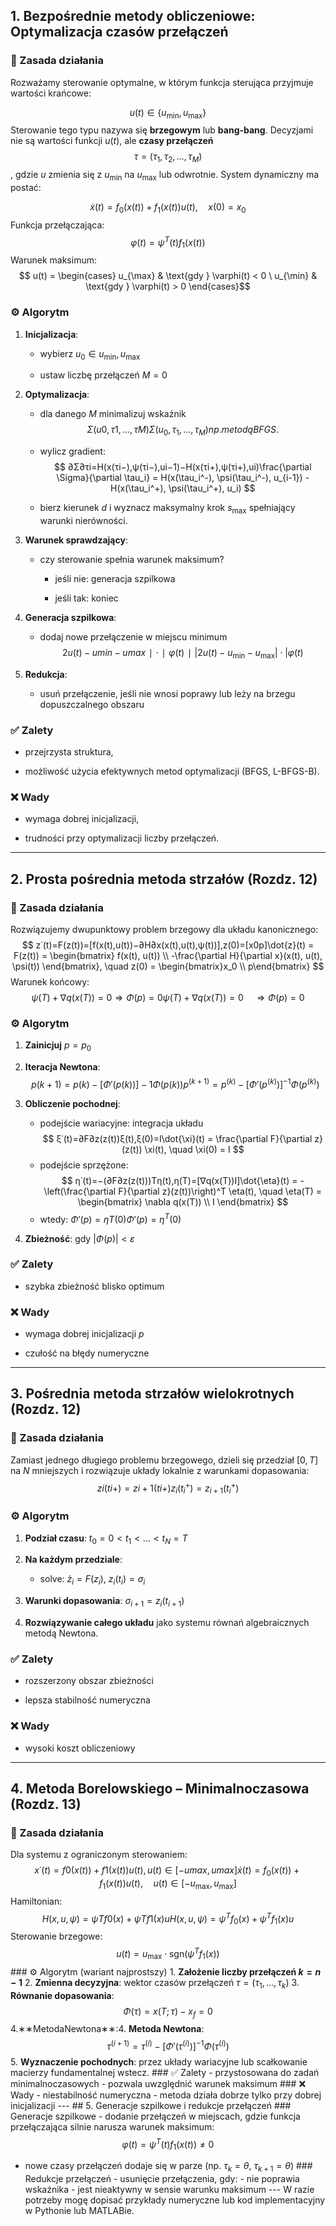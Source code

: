 
## 1. Bezpośrednie metody obliczeniowe: Optymalizacja czasów przełączeń

### 🧠 Zasada działania

Rozważamy sterowanie optymalne, w którym funkcja sterująca przyjmuje wartości krańcowe:

$$ u(t) \in \{u_{\min}, u_{\max}\}$$ Sterowanie tego typu nazywa się **brzegowym** lub **bang-bang**. Decyzjami nie są wartości funkcji $u(t)$, ale **czasy przełączeń** $$\tau = (\tau_1, \tau_2, \dots, \tau_M)$$, gdzie $u$ zmienia się z $u_{\min}$ na $u_{\max}$ lub odwrotnie. System dynamiczny ma postać:

$$
\dot{x}(t) = f_0(x(t)) + f_1(x(t))u(t), \quad x(0) = x_0
$$
Funkcja przełączająca:
$$
\varphi(t) = \psi^T(t) f_1(x(t))
$$
Warunek maksimum:
$$
u(t) = \begin{cases}  
u_{\max} & \text{gdy } \varphi(t) < 0 \  
u_{\min} & \text{gdy } \varphi(t) > 0  
\end{cases}$$

### ⚙️ Algorytm

1. **Inicjalizacja**:
    
    - wybierz $u_0 \in {u_{\min}, u_{\max}}$
        
    - ustaw liczbę przełączeń $M = 0$
        
2. **Optymalizacja**:
    
    - dla danego $M$ minimalizuj wskaźnik $$Σ(u0,τ1,…,τM)\Sigma(u_0, \tau_1, \dots, \tau_M) np. metodą BFGS.$$
        
    - wylicz gradient:
        $$
        ∂Σ∂τi=H(x(τi−),ψ(τi−),ui−1)−H(x(τi+),ψ(τi+),ui)\frac{\partial \Sigma}{\partial \tau_i} = H(x(\tau_i^-), \psi(\tau_i^-), u_{i-1}) - H(x(\tau_i^+), \psi(\tau_i^+), u_i) $$
    - bierz kierunek $d$ i wyznacz maksymalny krok $s_{\max}$ spełniający warunki nierówności.
        
3. **Warunek sprawdzający**:
    
    - czy sterowanie spełnia warunek maksimum?
        
        - jeśli nie: generacja szpilkowa
            
        - jeśli tak: koniec
            
4. **Generacja szpilkowa**:
    
    - dodaj nowe przełączenie w miejscu minimum $$2u(t)−umin⁡−umax⁡∣⋅∣φ(t)∣|2u(t) - u_{\min} - u_{\max}| \cdot |\varphi(t)$$
        
5. **Redukcja**:
    
    - usuń przełączenie, jeśli nie wnosi poprawy lub leży na brzegu dopuszczalnego obszaru
        

### ✅ Zalety

- przejrzysta struktura,
    
- możliwość użycia efektywnych metod optymalizacji (BFGS, L-BFGS-B).
    

### ❌ Wady

- wymaga dobrej inicjalizacji,
    
- trudności przy optymalizacji liczby przełączeń.
    

---

## 2. Prosta pośrednia metoda strzałów (Rozdz. 12)

### 🧠 Zasada działania

Rozwiązujemy dwupunktowy problem brzegowy dla układu kanonicznego:
$$
z˙(t)=F(z(t))=[f(x(t),u(t))−∂H∂x(x(t),u(t),ψ(t))],z(0)=[x0p]\dot{z}(t) = F(z(t)) = \begin{bmatrix} f(x(t), u(t)) \\ -\frac{\partial H}{\partial x}(x(t), u(t), \psi(t)) \end{bmatrix}, \quad z(0) = \begin{bmatrix}x_0 \\ p\end{bmatrix}
$$
Warunek końcowy:
$$
ψ(T)+∇q(x(T))=0⇒Φ(p)=0\psi(T) + \nabla q(x(T)) = 0 \quad \Rightarrow \Phi(p) = 0
$$
### ⚙️ Algorytm

1. **Zainicjuj** $p = p_0$
    
2. **Iteracja Newtona**:
    $$
    p(k+1)=p(k)−[Φ′(p(k))]−1Φ(p(k))p^{(k+1)} = p^{(k)} - [\Phi'(p^{(k)})]^{-1} \Phi(p^{(k)})
    $$
3. **Obliczenie pochodnej**:
    
    - podejście wariacyjne: integracja układu
        $$
        ξ˙(t)=∂F∂z(z(t))ξ(t),ξ(0)=I\dot{\xi}(t) = \frac{\partial F}{\partial z}(z(t)) \xi(t), \quad \xi(0) = I
        $$
    - podejście sprzężone:
        $$
        η˙(t)=−(∂F∂z(z(t)))Tη(t),η(T)=[∇q(x(T))I]\dot{\eta}(t) = -\left(\frac{\partial F}{\partial z}(z(t))\right)^T \eta(t), \quad \eta(T) = \begin{bmatrix} \nabla q(x(T)) \\ I \end{bmatrix}
        $$
    - wtedy: $Φ′(p)=ηT(0)\Phi'(p) = \eta^T(0)$
        
4. **Zbieżność**: gdy $|\Phi(p)| < \varepsilon$
    

### ✅ Zalety

- szybka zbieżność blisko optimum
    

### ❌ Wady

- wymaga dobrej inicjalizacji $p$
    
- czułość na błędy numeryczne
    

---

## 3. Pośrednia metoda strzałów wielokrotnych (Rozdz. 12)

### 🧠 Zasada działania

Zamiast jednego długiego problemu brzegowego, dzieli się przedział $[0, T]$ na $N$ mniejszych i rozwiązuje układy lokalnie z warunkami dopasowania:
$$
zi(ti+)=zi+1(ti+)z_i(t_i^+) = z_{i+1}(t_i^+)
$$
### ⚙️ Algorytm

1. **Podział czasu**: $t_0 = 0 < t_1 < \dots < t_N = T$
    
2. **Na każdym przedziale**:
    
    - solve: $\dot{z}_i = F(z_i),\ z_i(t_i) = \sigma_i$
        
3. **Warunki dopasowania**: $\sigma_{i+1} = z_i(t_{i+1})$
    
4. **Rozwiązywanie całego układu** jako systemu równań algebraicznych metodą Newtona.
    

### ✅ Zalety

- rozszerzony obszar zbieżności
    
- lepsza stabilność numeryczna
    

### ❌ Wady

- wysoki koszt obliczeniowy
    

---

## 4. Metoda Borelowskiego – Minimalnoczasowa (Rozdz. 13)

### 🧠 Zasada działania

Dla systemu z ograniczonym sterowaniem:
$$
x˙(t)=f0(x(t))+f1(x(t))u(t),u(t)∈[−umax⁡,umax⁡]\dot{x}(t) = f_0(x(t)) + f_1(x(t))u(t), \quad u(t) \in [-u_{\max}, u_{\max}]
$$
Hamiltonian:
$$
H(x,u,ψ)=ψTf0(x)+ψTf1(x)uH(x, u, \psi) = \psi^T f_0(x) + \psi^T f_1(x) u
$$
Sterowanie brzegowe:
$$
u(t) = u_{\max} \cdot \text{sgn}(\psi^T f_1(x))$$ ### ⚙️ Algorytm (wariant najprostszy) 1. **Założenie liczby przełączeń $k = n - 1$** 2. **Zmienna decyzyjna**: wektor czasów przełączeń $\tau = (\tau_1, \dots, \tau_k)$ 3. **Równanie dopasowania**:
$$
\Phi(\tau) = x(T; \tau) - x_f = 0
$$
4.∗∗MetodaNewtona∗∗:4. **Metoda Newtona**:
$$
\tau^{(i+1)} = \tau^{(i)} - [\Phi'(\tau^{(i)})]^{-1} \Phi(\tau^{(i)})
$$
5. **Wyznaczenie pochodnych**: przez układy wariacyjne lub scałkowanie macierzy fundamentalnej wstecz. ### ✅ Zalety - przystosowana do zadań minimalnoczasowych - pozwala uwzględnić warunek maksimum ### ❌ Wady - niestabilność numeryczna - metoda działa dobrze tylko przy dobrej inicjalizacji --- ## 5. Generacje szpilkowe i redukcje przełączeń ### Generacje szpilkowe - dodanie przełączeń w miejscach, gdzie funkcja przełączająca silnie narusza warunek maksimum:
$$
\varphi(t) = \psi^T(t) f_1(x(t)) \not= 0
$$
- nowe czasy przełączeń dodaje się w parze (np. $\tau_k = \theta$, $\tau_{k+1} = \theta$) ### Redukcje przełączeń - usunięcie przełączenia, gdy: - nie poprawia wskaźnika - jest nieaktywny w sensie warunku maksimum --- W razie potrzeby mogę dopisać przykłady numeryczne lub kod implementacyjny w Pythonie lub MATLABie.